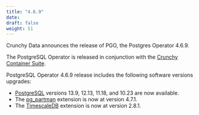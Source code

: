 ```yaml
---
title: "4.6.9"
date:
draft: false
weight: 51
---
```


Crunchy Data announces the release of PGO, the Postgres Operator 4.6.9.

The PostgreSQL Operator is released in conjunction with the [Crunchy Container Suite](https://github.com/CrunchyData/crunchy-containers/).

PostgreSQL Operator 4.6.9 release includes the following software versions upgrades:

- [PostgreSQL](https://www.postgresql.org) versions 13.9, 12.13, 11.18, and 10.23 are now available.
- The [pg_partman](https://github.com/pgpartman/pg_partman) extension is now at version 4.7.1.
- The [TimescaleDB](https://github.com/timescale/timescaledb) extension is now at version 2.8.1.
